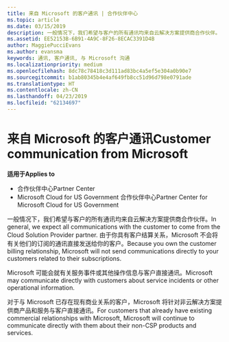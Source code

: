 ```yaml
---
title: 来自 Microsoft 的客户通讯 | 合作伙伴中心
ms.topic: article
ms.date: 03/15/2019
description: 一般情况下，我们希望与客户的所有通讯均来自云解决方案提供商合作伙伴。
ms.assetid: EE52153B-6B91-4A9C-8F26-8ECAC3391D4B
author: MaggiePucciEvans
ms.author: evansma
keywords: 通讯, 客户通讯, 与 Microsoft 沟通
ms.localizationpriority: medium
ms.openlocfilehash: 8dc78c78418c3d111ad83bc4a5ef5e304a0b90e7
ms.sourcegitcommit: b1ab80345b4e4af649fb8cc51d96d798e0791ade
ms.translationtype: HT
ms.contentlocale: zh-CN
ms.lasthandoff: 04/23/2019
ms.locfileid: "62134697"
---
```

# <a name="customer-communication-from-microsoft"></a><span data-ttu-id="e5616-104">来自 Microsoft 的客户通讯</span><span class="sxs-lookup"><span data-stu-id="e5616-104">Customer communication from Microsoft</span></span>

<span data-ttu-id="e5616-105">**适用于**</span><span class="sxs-lookup"><span data-stu-id="e5616-105">**Applies to**</span></span>

-  <span data-ttu-id="e5616-106">合作伙伴中心</span><span class="sxs-lookup"><span data-stu-id="e5616-106">Partner Center</span></span>
-  <span data-ttu-id="e5616-107">Microsoft Cloud for US Government 合作伙伴中心</span><span class="sxs-lookup"><span data-stu-id="e5616-107">Partner Center for Microsoft Cloud for US Government</span></span>


<span data-ttu-id="e5616-108">一般情况下，我们希望与客户的所有通讯均来自云解决方案提供商合作伙伴。</span><span class="sxs-lookup"><span data-stu-id="e5616-108">In general, we expect all communications with the customer to come from the Cloud Solution Provider partner.</span></span> <span data-ttu-id="e5616-109">由于你具有客户结算关系，Microsoft 不会将有关他们的订阅的通讯直接发送给你的客户。</span><span class="sxs-lookup"><span data-stu-id="e5616-109">Because you own the customer billing relationship, Microsoft will not send communications directly to your customers related to their subscriptions.</span></span>

<span data-ttu-id="e5616-110">Microsoft 可能会就有关服务事件或其他操作信息与客户直接通讯。</span><span class="sxs-lookup"><span data-stu-id="e5616-110">Microsoft may communicate directly with customers about service incidents or other operational information.</span></span>

<span data-ttu-id="e5616-111">对于与 Microsoft 已存在现有商业关系的客户，Microsoft 将针对非云解决方案提供商产品和服务与客户直接通讯。</span><span class="sxs-lookup"><span data-stu-id="e5616-111">For customers that already have existing commercial relationships with Microsoft, Microsoft will continue to communicate directly with them about their non-CSP products and services.</span></span>

 

 



